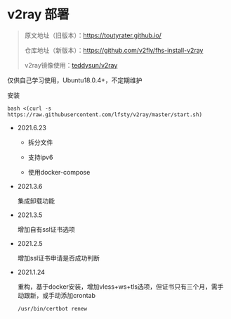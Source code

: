 # v2ray 部署

> 原文地址（旧版本）：https://toutyrater.github.io/  
> 
> 仓库地址（新版本）：https://github.com/v2fly/fhs-install-v2ray
> 
> v2ray镜像使用：[teddysun/v2ray](https://hub.docker.com/r/teddysun/v2ray)

仅供自己学习使用，Ubuntu18.0.4+，不定期维护

安装
```shell
bash <(curl -s https://raw.githubusercontent.com/lfsty/v2ray/master/start.sh)
```


* 2021.6.23

  * 拆分文件

  * 支持ipv6

  * 使用docker-compose

* 2021.3.6

  集成卸载功能

* 2021.3.5

  增加自有ssl证书选项

* 2021.2.5

  增加ssl证书申请是否成功判断

* 2021.1.24 

  重构，基于docker安装，增加vless+ws+tls选项，但证书只有三个月，需手动跟新，或手动添加crontab

  ```shell
  /usr/bin/certbot renew
  ```
